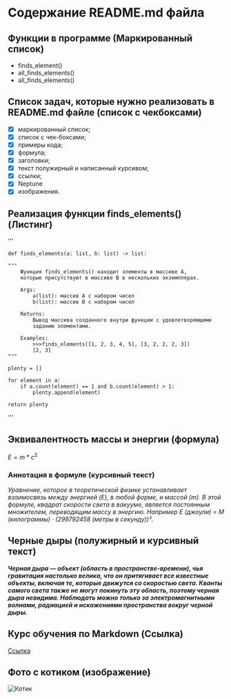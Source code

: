 # Содержание README.md файла

## Функции в программе (Маркированный список)

- finds_element()
- all_finds_elements()
- all_finds_elements()

## Список задач, которые нужно реализовать в README.md файле (список с чекбоксами)

- [x] маркированный список;
- [x] список с чек-боксами;
- [x] примеры кода;
- [x] формула;
- [x] заголовки;
- [x] текст полужирный и написанный курсивом;
- [x] ссылки;
- [x] Neptune
- [x] изображения.

## Реализация функции finds_elements() (Листинг)
'''

    def finds_elements(a: list, b: list) -> list:

    """
        Функция finds_elements() находит элементы в массиве A,
        которые присутствуют в массиве В в нескольких экземплярах.

        Args:
            a(list): массив A с набором чисел
            b(list): массив B с набором чисел

        Returns:
            Вывод массива созданного внутри функции с удовлетворяющими
            заданию элементами.

        Examples:
            >>>finds_elements([1, 2, 3, 4, 5], [3, 2, 2, 2, 3])
            [2, 3]
    """

    plenty = []

    for element in a:
        if a.count(element) == 1 and b.count(element) > 1:
            plenty.append(element)

    return plenty
        
'''

## Эквивалентность массы и энергии (формула)
$E = m * c^2$

### Аннотация в формуле (курсивный текст)
_Уравнение, которое в теоретической физике устанавливает взаимосвязь между энергией (E), в любой форме, и массой (m). В этой формуле, квадрат скорости света в вакууме, является постоянным множителем, переводящим массу в энергию. Например E (джоули) = M (килограммы) · (299792458 (метры в секунду))²._

## Черные дыры (полужирный и курсивный текст)
***Черная дыра — объект (область в пространстве-времени), чья гравитация настолько велика, что он притягивает все известные объекты, включая те, которые движутся со скоростью света. Кванты самого света также не могут покинуть эту область, поэтому черная дыра невидима. Наблюдать можно только за электромагнитными волнами, радиацией и искажениями пространства вокруг черной дыры.***

## Курс обучения по Markdown (Ссылка)
[Ссылка](https://www.youtube.com/watch?v=8owG83ozHYw)

## Фото с котиком (изображение)
![Котик](https://s1.1zoom.ru/big7/505/Cats_Kittens_Grass_463979.jpg)

